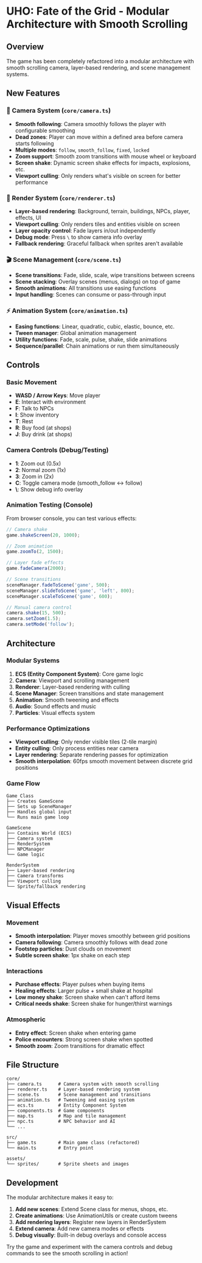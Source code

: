 # UHO: Fate of the Grid - Modular Architecture with Smooth Scrolling

## Overview

The game has been completely refactored into a modular architecture with smooth scrolling camera, layer-based rendering, and scene management systems.

## New Features

### 🎥 Camera System (`core/camera.ts`)
- **Smooth following**: Camera smoothly follows the player with configurable smoothing
- **Dead zones**: Player can move within a defined area before camera starts following  
- **Multiple modes**: `follow`, `smooth_follow`, `fixed`, `locked`
- **Zoom support**: Smooth zoom transitions with mouse wheel or keyboard
- **Screen shake**: Dynamic screen shake effects for impacts, explosions, etc.
- **Viewport culling**: Only renders what's visible on screen for better performance

### 🎨 Render System (`core/renderer.ts`) 
- **Layer-based rendering**: Background, terrain, buildings, NPCs, player, effects, UI
- **Viewport culling**: Only renders tiles and entities visible on screen
- **Layer opacity control**: Fade layers in/out independently
- **Debug mode**: Press `\` to show camera info overlay
- **Fallback rendering**: Graceful fallback when sprites aren't available

### 🎬 Scene Management (`core/scene.ts`)
- **Scene transitions**: Fade, slide, scale, wipe transitions between screens
- **Scene stacking**: Overlay scenes (menus, dialogs) on top of game
- **Smooth animations**: All transitions use easing functions
- **Input handling**: Scenes can consume or pass-through input

### ⚡ Animation System (`core/animation.ts`)
- **Easing functions**: Linear, quadratic, cubic, elastic, bounce, etc.
- **Tween manager**: Global animation management
- **Utility functions**: Fade, scale, pulse, shake, slide animations
- **Sequence/parallel**: Chain animations or run them simultaneously

## Controls

### Basic Movement
- **WASD / Arrow Keys**: Move player
- **E**: Interact with environment
- **F**: Talk to NPCs
- **I**: Show inventory
- **T**: Rest
- **R**: Buy food (at shops)
- **J**: Buy drink (at shops)

### Camera Controls (Debug/Testing)
- **1**: Zoom out (0.5x)
- **2**: Normal zoom (1x) 
- **3**: Zoom in (2x)
- **C**: Toggle camera mode (smooth_follow ↔ follow)
- **\\**: Show debug info overlay

### Animation Testing (Console)
From browser console, you can test various effects:

```javascript
// Camera shake
game.shakeScreen(20, 1000);

// Zoom animation
game.zoomTo(2, 1500);

// Layer fade effects  
game.fadeCamera(2000);

// Scene transitions
sceneManager.fadeToScene('game', 500);
sceneManager.slideToScene('game', 'left', 800);
sceneManager.scaleToScene('game', 600);

// Manual camera control
camera.shake(15, 500);
camera.setZoom(1.5);
camera.setMode('follow');
```

## Architecture

### Modular Systems
1. **ECS (Entity Component System)**: Core game logic
2. **Camera**: Viewport and scrolling management  
3. **Renderer**: Layer-based rendering with culling
4. **Scene Manager**: Screen transitions and state management
5. **Animation**: Smooth tweening and effects
6. **Audio**: Sound effects and music
7. **Particles**: Visual effects system

### Performance Optimizations
- **Viewport culling**: Only render visible tiles (2-tile margin)
- **Entity culling**: Only process entities near camera
- **Layer rendering**: Separate rendering passes for optimization
- **Smooth interpolation**: 60fps smooth movement between discrete grid positions

### Game Flow
```
Game Class
├── Creates GameScene
├── Sets up SceneManager  
├── Handles global input
└── Runs main game loop

GameScene
├── Contains World (ECS)
├── Camera system
├── RenderSystem  
├── NPCManager
└── Game logic

RenderSystem  
├── Layer-based rendering
├── Camera transforms
├── Viewport culling
└── Sprite/fallback rendering
```

## Visual Effects

### Movement
- **Smooth interpolation**: Player moves smoothly between grid positions
- **Camera following**: Camera smoothly follows with dead zone
- **Footstep particles**: Dust clouds on movement
- **Subtle screen shake**: 1px shake on each step

### Interactions
- **Purchase effects**: Player pulses when buying items
- **Healing effects**: Larger pulse + small shake at hospital
- **Low money shake**: Screen shake when can't afford items
- **Critical needs shake**: Screen shake for hunger/thirst warnings

### Atmospheric
- **Entry effect**: Screen shake when entering game
- **Police encounters**: Strong screen shake when spotted
- **Smooth zoom**: Zoom transitions for dramatic effect

## File Structure
```
core/
├── camera.ts      # Camera system with smooth scrolling
├── renderer.ts    # Layer-based rendering system  
├── scene.ts       # Scene management and transitions
├── animation.ts   # Tweening and easing system
├── ecs.ts         # Entity Component System
├── components.ts  # Game components
├── map.ts         # Map and tile management
├── npc.ts         # NPC behavior and AI
└── ...

src/
├── game.ts        # Main game class (refactored)
└── main.ts        # Entry point

assets/
└── sprites/       # Sprite sheets and images
```

## Development

The modular architecture makes it easy to:

1. **Add new scenes**: Extend Scene class for menus, shops, etc.
2. **Create animations**: Use AnimationUtils or create custom tweens
3. **Add rendering layers**: Register new layers in RenderSystem
4. **Extend camera**: Add new camera modes or effects
5. **Debug visually**: Built-in debug overlays and console access

Try the game and experiment with the camera controls and debug commands to see the smooth scrolling in action!